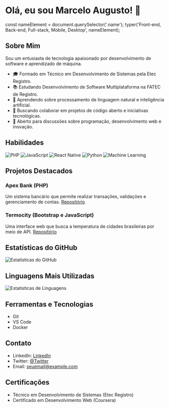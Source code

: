 # Olá, eu sou Marcelo Augusto! 👋

<script>
const typer = (text, element) => {
  let displayText = '';
  let textIndex = 0;

  const type = setInterval(() => {
    displayText += text[textIndex];
    element.textContent = displayText;
    textIndex++;

    if (textIndex === text.length) {
      clearInterval(type);
      setTimeout(() => {
        const deleteInterval = setInterval(() => {
          displayText = displayText.slice(0, -1);
          element.textContent = displayText;

          if (displayText === '') {
            clearInterval(deleteInterval);
            typer(text, element);
          }
        }, 100);
      }, 1000);
    }
  }, 150);
}; 
</script>
const nameElement = document.querySelector('.name');
typer('Front-end, Back-end, Full-stack, Mobile, Desktop', nameElement);
## Sobre Mim
Sou um entusiasta de tecnologia apaixonado por desenvolvimento de software e aprendizado de máquina.

- 🎓 Formado em Técnico em Desenvolvimento de Sistemas pela Etec Registro.
- 📚 Estudando Desenvolvimento de Software Multiplataforma na FATEC de Registro.
- 🌱 Aprendendo sobre processamento de linguagem natural e inteligência artificial.
- 👯 Buscando colaborar em projetos de código aberto e iniciativas tecnológicas.
- 💬 Aberto para discussões sobre programação, desenvolvimento web e inovação.

## Habilidades

![PHP](https://img.shields.io/badge/-PHP-777BB4?style=flat-square&logo=php&logoColor=white)
![JavaScript](https://img.shields.io/badge/-JavaScript-F7DF1E?style=flat-square&logo=javascript&logoColor=black)
![React Native](https://img.shields.io/badge/-React%20Native-61DAFB?style=flat-square&logo=react&logoColor=white)
![Python](https://img.shields.io/badge/-Python-3776AB?style=flat-square&logo=python&logoColor=white)
![Machine Learning](https://img.shields.io/badge/-Machine%20Learning-FF9900?style=flat-square&logo=pytorch&logoColor=white)

## Projetos Destacados

### Apex Bank (PHP)
Um sistema bancário que permite realizar transações, validações e gerenciamento de contas. [Repositório](link_do_repositorio_apex)

### Termocity (Bootstrap e JavaScript)
Uma interface web que busca a temperatura de cidades brasileiras por meio de API. [Repositório](link_do_repositorio_termocity)

## Estatísticas do GitHub

![Estatísticas do GitHub](https://github-readme-stats.vercel.app/api?username=marcelitos1v9&show_icons=true&theme=dark)

## Linguagens Mais Utilizadas

![Estatísticas de Linguagens](https://github-readme-stats.vercel.app/api/top-langs/?username=marcelitos1v9&layout=compact&theme=dark)

## Ferramentas e Tecnologias

- Git
- VS Code
- Docker

## Contato

- LinkedIn: [LinkedIn](URL_do_LinkedIn)
- Twitter: [@Twitter](URL_do_Twitter)
- Email: seuemail@example.com

## Certificações

- Técnico em Desenvolvimento de Sistemas (Etec Registro)
- Certificado em Desenvolvimento Web (Coursera)